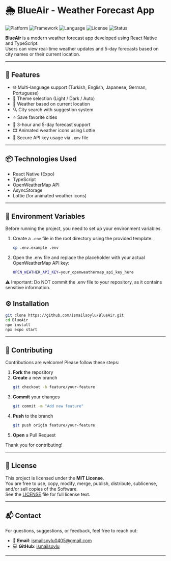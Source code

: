 # 🌦️ BlueAir - Weather Forecast App

![Platform](https://img.shields.io/badge/platform-React%20Native-blue)
![Framework](https://img.shields.io/badge/framework-Expo-green)
![Language](https://img.shields.io/badge/language-TypeScript-blue)
![License](https://img.shields.io/badge/license-MIT-brightgreen)
![Status](https://img.shields.io/badge/status-active-success)

**BlueAir** is a modern weather forecast app developed using React Native and TypeScript.  
Users can view real-time weather updates and 5-day forecasts based on city names or their current location.

---

## 🚀 Features

- 🌐 Multi-language support (Turkish, English, Japanese, German, Portuguese)
- 🎨 Theme selection (Light / Dark / Auto)
- 📍 Weather based on current location
- 🔍 City search with suggestion system
- ⭐ Save favorite cities
- 🧾 3-hour and 5-day forecast support
- 🎞️ Animated weather icons using Lottie
- 🔐 Secure API key usage via `.env` file

---

## 📦 Technologies Used

- React Native (Expo)
- TypeScript
- OpenWeatherMap API
- AsyncStorage
- Lottie (for animated weather icons)

---

## 🔐 Environment Variables

Before running the project, you need to set up your environment variables.

1. Create a `.env` file in the root directory using the provided template:

   ```bash
   cp .env.example .env

2. Open the .env file and replace the placeholder with your actual OpenWeatherMap API key:

   ```bash
   OPEN_WEATHER_API_KEY=your_openweathermap_api_key_here

⚠️ Important: Do NOT commit the .env file to your repository, as it contains sensitive information.

## ⚙️ Installation

```bash
git clone https://github.com/ismailsoylu/BlueAir.git
cd BlueAir
npm install
npx expo start
```

---

## 🤝 Contributing

Contributions are welcome! Please follow these steps:

1. **Fork** the repository  
2. **Create** a new branch  
   ```bash
   git checkout -b feature/your-feature
   ```
3. **Commit** your changes  
   ```bash
   git commit -m "Add new feature"
   ```
4. **Push** to the branch  
   ```bash
   git push origin feature/your-feature
   ```
5. **Open** a Pull Request

Thank you for contributing!

---

## 📄 License

This project is licensed under the **MIT License**.  
You are free to use, copy, modify, merge, publish, distribute, sublicense, and/or sell copies of the Software.  
See the [LICENSE](LICENSE) file for full license text.

---

## 📬 Contact

For questions, suggestions, or feedback, feel free to reach out:

- 📧 **Email**: ismailsoylu0405@gmail.com  
- 💻 **GitHub**: [ismailsoylu](https://github.com/ismailsoylu)
---
